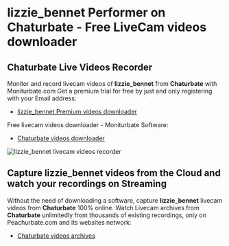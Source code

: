 # lizzie_bennet Performer on Chaturbate - Free LiveCam videos downloader

## Chaturbate Live Videos Recorder

Monitor and record livecam videos of **lizzie_bennet** from **Chaturbate** with Moniturbate.com
Get a premium trial for free by just and only registering with your Email address:
* [lizzie_bennet Premium videos downloader](https://moniturbate.com/request-demo-licence-key.html)

Free livecam videos downloader - Moniturbate Software:
* [Chaturbate videos downloader](https://moniturbate.com/moniturbate-download-software.html)

![lizzie_bennet livecam videos recorder](https://peachurnet.com/templates/moniturbate-software.png)


## Capture lizzie_bennet videos from the Cloud and watch your recordings on Streaming

Without the need of downloading a software, capture **lizzie_bennet** livecam videos from **Chaturbate** 100% online.
Watch Livecam archives from **Chaturbate** unlimitedly from thousands of existing recordings, only on Peachurbate.com and its websites network:
* [Chaturbate videos archives](https://peachurnet.com/)